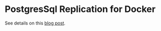 # PostgresSql Replication for Docker

See details on this [blog post](https://medium.com/@2hamed/replicating-postgres-inside-docker-the-how-to-3244dc2305be).